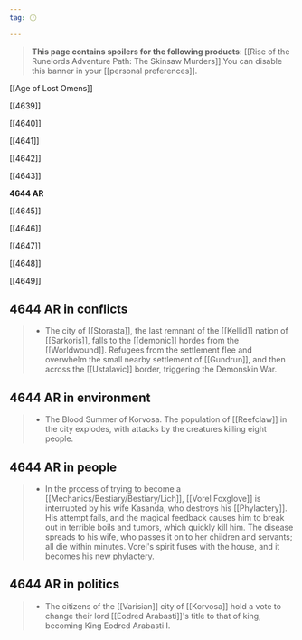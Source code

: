 ```yaml
---
tag: 🕛

---
```

>  **This page contains spoilers for the following products**: [[Rise of the Runelords Adventure Path: The Skinsaw Murders]].You can disable this banner in your [[personal preferences]].



[[Age of Lost Omens]]


[[4639]]

[[4640]]

[[4641]]

[[4642]]

[[4643]]

**4644 AR**

[[4645]]

[[4646]]

[[4647]]

[[4648]]

[[4649]]



## 4644 AR in conflicts

>  - The city of [[Storasta]], the last remnant of the [[Kellid]] nation of [[Sarkoris]], falls to the [[demonic]] hordes from the [[Worldwound]]. Refugees from the settlement flee and overwhelm the small nearby settlement of [[Gundrun]], and then across the [[Ustalavic]] border, triggering the Demonskin War.


## 4644 AR in environment

>  - The Blood Summer of Korvosa.  The population of [[Reefclaw]] in the city explodes, with attacks by the creatures killing eight people.


## 4644 AR in people

>  - In the process of trying to become a [[Mechanics/Bestiary/Bestiary/Lich]], [[Vorel Foxglove]] is interrupted by his wife Kasanda, who destroys his [[Phylactery]].  His attempt fails, and the magical feedback causes him to break out in terrible boils and tumors, which quickly kill him.  The disease spreads to his wife, who passes it on to her children and servants; all die within minutes.  Vorel's spirit fuses with the house, and it becomes his new phylactery.


## 4644 AR in politics

>  - The citizens of the [[Varisian]] city of [[Korvosa]] hold a vote to change their lord [[Eodred Arabasti]]'s title to that of king, becoming King Eodred Arabasti I.






